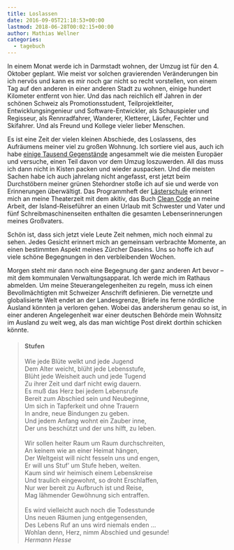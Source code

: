 ```yaml
---
title: Loslassen
date: 2016-09-05T21:18:53+00:00
lastmod: 2018-06-28T00:02:15+00:00
author: Mathias Wellner
categories:
  - tagebuch
---
```

In einem Monat werde ich in Darmstadt wohnen, der Umzug ist für den 4. Oktober geplant. Wie meist vor solchen gravierenden Veränderungen bin ich nervös und kann es mir noch gar nicht so recht vorstellen, von einem Tag auf den anderen in einer anderen Stadt zu wohnen, einige hundert Kilometer entfernt von hier. Und das nach reichlich elf Jahren in der schönen Schweiz als Promotionsstudent, Teilprojektleiter, Entwicklungsingenieur und Software-Entwickler, als Schauspieler und Regisseur, als Rennradfahrer, Wanderer, Kletterer, Läufer, Fechter und Skifahrer. Und als Freund und Kollege vieler lieber Menschen. 

<!--more-->

Es ist eine Zeit der vielen kleinen Abschiede, des Loslassens, des Aufräumens meiner viel zu großen Wohnung. Ich sortiere viel aus, auch ich habe <a href="http://www.sueddeutsche.de/leben/moderne-sammelwut-wenn-besitz-zur-last-wird-1.1089089" title="Moderne Sammelwut" target="_blank">einige Tausend Gegenstände</a> angesammelt wie die meisten Europäer und versuche, einen Teil davon vor dem Umzug loszuwerden. All das muss ich dann nicht in Kisten packen und wieder auspacken. Und die meisten Sachen habe ich auch jahrelang nicht angefasst, erst jetzt beim Durchstöbern meiner grünen Stehordner stoße ich auf sie und werde von Erinnerungen überwältigt. Das Programmheft der <a href="http://www.aki.ethz.ch/akitiv/archive/Laesterschule/index.html" title="Die Lästerschule" target="_blank" class="broken_link">Lästerschule</a> erinnert mich an meine Theaterzeit mit dem akitiv, das Buch <a href="http://clean-code-developer.de/" title="Clean Code" target="_blank">Clean Code</a> an meine Arbeit, der Island-Reiseführer an einen Urlaub mit Schwester und Vater und fünf Schreibmaschinenseiten enthalten die gesamten Lebenserinnerungen meines Großvaters. 

Schön ist, dass sich jetzt viele Leute Zeit nehmen, mich noch einmal zu sehen. Jedes Gesicht erinnert mich an gemeinsam verbrachte Momente, an einen bestimmten Aspekt meines Zürcher Daseins. Uns so hoffe ich auf viele schöne Begegnungen in den verbleibenden Wochen. 

Morgen steht mir dann noch eine Begegnung der ganz anderen Art bevor &ndash; mit dem kommunalen Verwaltungsapparat. Ich werde mich im Rathaus abmelden. Um meine Steuerangelegenheiten zu regeln, muss ich einen Bevollmächtigten mit Schweizer Anschrift definieren. Die vernetzte und globalisierte Welt endet an der Landesgrenze, Briefe ins ferne nördliche Ausland könnten ja verloren gehen. Wobei das andersherum genau so ist, in einer anderen Angelegenheit war einer deutschen Behörde mein Wohnsitz im Ausland zu weit weg, als das man wichtige Post direkt dorthin schicken könnte. 

<blockquote class="blockquote">
<h4>Stufen</h4>
Wie jede Blüte welkt und jede Jugend<br>
Dem Alter weicht, blüht jede Lebensstufe,<br>
Blüht jede Weisheit auch und jede Tugend<br>
Zu ihrer Zeit und darf nicht ewig dauern.<br>
Es muß das Herz bei jedem Lebensrufe<br>
Bereit zum Abschied sein und Neubeginne,<br>
Um sich in Tapferkeit und ohne Trauern<br>
In andre, neue Bindungen zu geben.<br>
Und jedem Anfang wohnt ein Zauber inne,<br>  
Der uns beschützt und der uns hilft, zu leben.<br>  
<br>
Wir sollen heiter Raum um Raum durchschreiten,<br>
An keinem wie an einer Heimat hängen,<br>
Der Weltgeist will nicht fesseln uns und engen,<br>
Er will uns Stuf&#8217; um Stufe heben, weiten.<br>
Kaum sind wir heimisch einem Lebenskreise<br>
Und traulich eingewohnt, so droht Erschlaffen,<br>
Nur wer bereit zu Aufbruch ist und Reise,<br>
Mag lähmender Gewöhnung sich entraffen.<br>
<br>
Es wird vielleicht auch noch die Todesstunde<br>
Uns neuen Räumen jung entgegensenden,<br>
Des Lebens Ruf an uns wird niemals enden &#8230;<br>
Wohlan denn, Herz, nimm Abschied und gesunde!<br>
<footer class="blockquote-footer">
  <cite>Hermann Hesse</cite>
</footer>
</blockquote>
